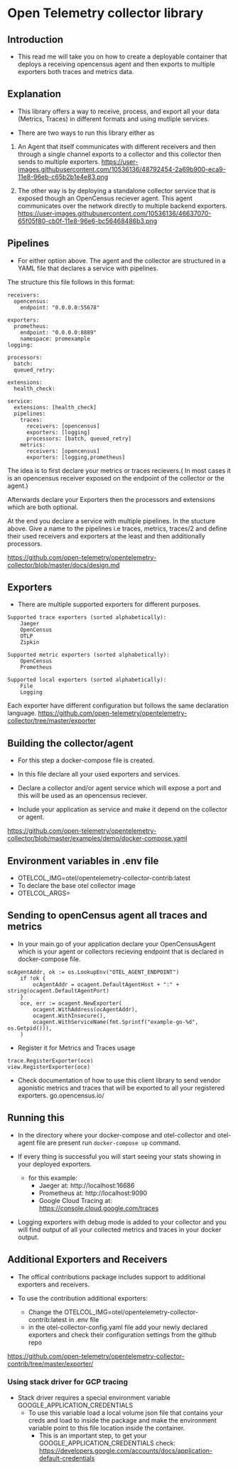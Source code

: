 # Open Telemetry collector library

## Introduction

- This read me will take you on how to create a deployable container that
  deploys a receiving opencensus agent and then exports to multiple exporters
  both traces and metrics data. 

## Explanation

- This library offers a way to receive, process, and export all your data
(Metrics, Traces) in different formats and using mutliple services.

- There are two ways to run this library either as 

1)  An Agent that itself
    communicates with different receivers and then through a single channel
    exports to a collector and this collector then sends to multiple exporters.
    https://user-images.githubusercontent.com/10536136/48792454-2a69b900-eca9-11e8-96eb-c65b2b1e4e83.png
  
2)  The other way is by deploying a standalone collector service that is exposed
    though an OpenCensus reciever agent. This agent communicates over the
    network directly to multiple backend exporters.
    https://user-images.githubusercontent.com/10536136/46637070-65f05f80-cb0f-11e8-96e6-bc56468486b3.png

## Pipelines

- For either option above. The agent and the collector are structured in a YAML
  file that declares a service with pipelines.

The structure this file follows in this format:

```
receivers:
  opencensus:
    endpoint: "0.0.0.0:55678"

exporters:
  prometheus:
    endpoint: "0.0.0.0:8889"
    namespace: promexample
logging:

processors:
  batch:
  queued_retry:

extensions:
  health_check:

service:
  extensions: [health_check]
  pipelines:
    traces:
      receivers: [opencensus]
      exporters: [logging]
      processors: [batch, queued_retry]
    metrics:
      receivers: [opencensus]
      exporters: [logging,prometheus]
```

The idea is to first declare your metrics or traces recievers.( In most cases it
is an opencensus receiver exposed on the endpoint of the collector or the
agent.)

Afterwards declare your Exporters then the processors and extensions which are
both optional.

At the end you declare a service with multiple pipelines. In the stucture above.
Give a name to the pipelines i.e traces, metrics, traces/2 and define their used
receivers and exporters at the least and then additionally processors.

https://github.com/open-telemetry/opentelemetry-collector/blob/master/docs/design.md


## Exporters

- There are multiple supported exporters for different purposes.
```
Supported trace exporters (sorted alphabetically):
    Jaeger
    OpenCensus
    OTLP
    Zipkin

Supported metric exporters (sorted alphabetically):
    OpenCensus
    Prometheus

Supported local exporters (sorted alphabetically):
    File
    Logging
```

Each exporter have different configuration but follows the same declaration language.
https://github.com/open-telemetry/opentelemetry-collector/tree/master/exporter

## Building the collector/agent

- For this step a docker-compose file is created.

- In this file declare all your used exporters and services. 

- Declare a collector and/or agent service which will expose a port and this
  will be used as an opencensus reciever.

- Include your application as service and make it depend on the collector or
  agent.

https://github.com/open-telemetry/opentelemetry-collector/blob/master/examples/demo/docker-compose.yaml

## Environment variables in .env file

- OTELCOL_IMG=otel/opentelemetry-collector-contrib:latest
- To declare the base otel collector image 
- OTELCOL_ARGS=

## Sending to openCensus agent all traces and metrics

- In your main.go of your application declare your OpenCensusAgent which is your
  agent or collectors recieving endpoint that is declared in docker-compose file.

```
ocAgentAddr, ok := os.LookupEnv("OTEL_AGENT_ENDPOINT")
	if !ok {
		ocAgentAddr = ocagent.DefaultAgentHost + ":" + string(ocagent.DefaultAgentPort)
	}
	oce, err := ocagent.NewExporter(
		ocagent.WithAddress(ocAgentAddr),
		ocagent.WithInsecure(),
		ocagent.WithServiceName(fmt.Sprintf("example-go-%d", os.Getpid())),
	)
```

- Register it for Metrics and Traces usage

```
trace.RegisterExporter(oce)
view.RegisterExporter(oce)
 ```

 - Check documentation of how to use this client library to send vendor
   agonistic metrics and traces that will be exported to all your registered
   exporters.
   go.opencensus.io/


## Running this 

- In the directory where your docker-compose and otel-collector and otel-agent file are
  present run ``docker-compose up`` command.

- If every thing is successful you will start seeing your stats showing in your
  deployed exporters.
    - for this example:
        - Jaeger at: http://localhost:16686
        - Prometheus at: http://localhost:9090
        - Google Cloud Tracing at: https://console.cloud.google.com/traces

- Logging exporters with debug mode is added to your collector and you will find
  output of all your collected metrics and traces in your docker output.


## Additional Exporters and Receivers

- The offical contributions package includes support to additional exporters and
  receivers.

- To use the contribution additional exporters:
    - Change the OTELCOL_IMG=otel/opentelemetry-collector-contrib:latest in .env
      file
    - in the otel-collector-config.yaml file add your newly declared exporters
      and check their configuration settings from the github repo

https://github.com/open-telemetry/opentelemetry-collector-contrib/tree/master/exporter/

### Using stack driver for GCP tracing

- Stack driver requires a special environment variable
  GOOGLE_APPLICATION_CREDENTIALS
    - To use this variable load a local volume json file that contains your
      creds and load to inside the package and make the environment variable
      point to this file location inside the container.
        - This is an important step, to get your GOOGLE_APPLICATION_CREDENTIALS
          check: https://developers.google.com/accounts/docs/application-default-credentials
